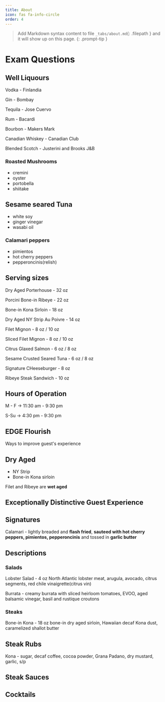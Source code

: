 ```yaml
---
title: About
icon: fas fa-info-circle
order: 4
---
```


> Add Markdown syntax content to file `_tabs/about.md`{: .filepath } and it will show up on this page.
{: .prompt-tip }





# Exam Questions

## Well Liquours

Vodka - Finlandia

Gin - Bombay

Tequila - Jose Cuervo

Rum - Bacardi

Bourbon - Makers Mark

Canadian Whiskey - Canadian Club

Blended Scotch - Justerini and Brooks J&B

### Roasted Mushrooms
* cremini
* oyster
* portobella
* shiitake

## Sesame seared Tuna
* white soy
* ginger vinegar
* wasabi oil

### Calamari peppers
* pimientos
* hot cherry peppers
* pepperoncinis(relish)

## Serving sizes

Dry Aged Porterhouse - 32 oz

Porcini Bone-in Ribeye - 22 oz

Bone-in Kona Sirloin - 18 oz

Dry Aged NY Strip Au Poivre - 14 oz

Filet Mignon - 8 oz / 10 oz

Sliced Filet Mignon - 8 oz / 10 oz

Citrus Glaxed Salmon - 6 oz / 8 oz

Sesame Crusted Seared Tuna - 6 oz / 8 oz

Signature CHeeseburger - 8 oz

Ribeye Steak Sandwich - 10 oz

## Hours of Operation

M - F -> 11:30 am - 9:30 pm

S-Su -> 4:30 pm - 9:30 pm

## EDGE Flourish

Ways to improve guest's experience

## Dry Aged

* NY Strip
* Bone-in Kona sirloin

Filet and Ribeye are **wet aged**

## Exceptionally Distinctive Guest Experience

## Signatures

Calamari -  lightly breaded and **flash fried**, **sauteed with hot cherry peppers, pimientos, pepperoncinis** and tossed in **garlic butter**





## Descriptions

### Salads

Lobster Salad - 4 oz North Atlantic lobster meat, arugula, avocado, citrus segments, red chile vinaigrette(citrus vin)

Burrata - creamy burrata with sliced heirloom tomatoes, EVOO, aged balsamic vinegar, basil and rustique croutons

### Steaks

Bone-in Kona - 18 oz bone-in dry aged sirloin, Hawaiian decaf Kona dust, caramelized shallot butter






## Steak Rubs

Kona - sugar, decaf coffee, cocoa powder, Grana Padano, dry mustard, garlic, s/p

## Steak Sauces



## Cocktails


